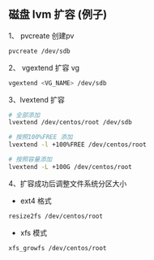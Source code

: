 ## 磁盘 lvm 扩容 (例子)

1、 pvcreate 创建pv

```bash
pvcreate /dev/sdb
```

2、 vgextend 扩容 vg

```bash
vgextend <VG_NAME> /dev/sdb
```

3、lvextend 扩容

```bash
# 全部添加
lvextend /dev/centos/root /dev/sdb

# 按照100%FREE 添加
lvextend -l +100%FREE /dev/centos/root

# 按照容量添加
lvextend -L +100G /dev/centos/root
```

4、扩容成功后调整文件系统分区大小

- ext4 格式

```bash
resize2fs /dev/centos/root
```

- xfs 模式

```bash
xfs_growfs /dev/centos/root
```

